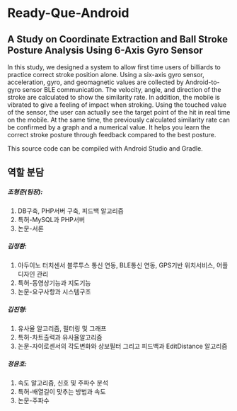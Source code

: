 Ready-Que-Android
=================
A Study on Coordinate Extraction and Ball Stroke Posture Analysis Using 6-Axis Gyro Sensor
-----------------

In this study, we designed a system to allow first time users of billiards to practice correct stroke position alone. 
Using a six-axis gyro sensor, acceleration, gyro, and geomagnetic values are collected by Android-to-gyro sensor BLE communication.
The velocity, angle, and direction of the stroke are calculated to show the similarity rate. In addition, the mobile is vibrated to give a feeling of impact when stroking.
Using the touched value of the sensor, the user can actually see the target point of the hit in real time on the mobile. At the same time, the previously calculated similarity rate can be confirmed by a graph and a numerical value. It helps you learn the correct stroke posture through feedback compared to the best posture.

This source code can be compiled with Android Studio and Gradle. 

역할 분담
---------
##### 조형준(팀장): 
1. DB구축, PHP서버 구축, 피드백 알고리즘 
2. 특허-MySQL과 PHP서버
3. 논문-서론

##### 김정환: 
1. 아두이노 터치센서 블루투스 통신 연동, BLE통신 연동, GPS기반 위치서비스, 어플 디자인 관리 
2. 특허-동영상기능과 지도기능 
3. 논문-요구사항과 시스템구조

##### 김진형: 
1. 유사율 알고리즘, 필터링 및 그래프 
2. 특허-차트출력과 유사율알고리즘
3. 논문-자이로센서의 각도변화와 상보필터 그리고 피드백과 EditDistance 알고리즘

##### 정윤호: 
1. 속도 알고리즘, 신호 및 주파수 분석
2. 특허-배열길이 맞추는 방법과 속도
3. 논문-주파수
